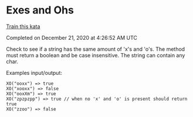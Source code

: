 # Exes and Ohs

[Train this kata](https://www.codewars.com/kata/55908aad6620c066bc00002a)

Completed on December 21, 2020 at 4:26:52 AM UTC

Check to see if a string has the same amount of 'x's and 'o's. The method must return a boolean and be case insensitive. The string can contain any char.

Examples input/output:
```
XO("ooxx") => true
XO("xooxx") => false
XO("ooxXm") => true
XO("zpzpzpp") => true // when no 'x' and 'o' is present should return true
XO("zzoo") => false
```